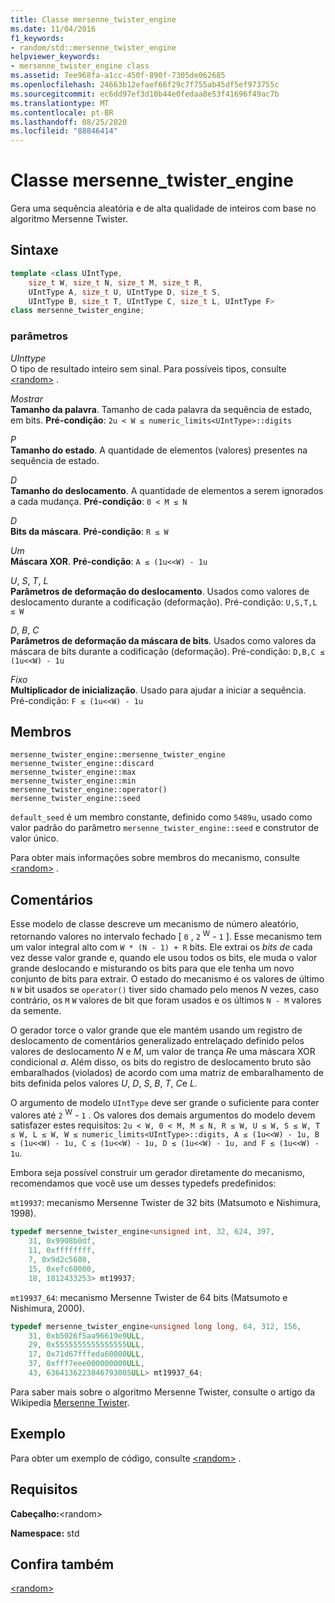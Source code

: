 ```yaml
---
title: Classe mersenne_twister_engine
ms.date: 11/04/2016
f1_keywords:
- random/std::mersenne_twister_engine
helpviewer_keywords:
- mersenne_twister_engine class
ms.assetid: 7ee968fa-a1cc-450f-890f-7305de062685
ms.openlocfilehash: 24663b12efaef66f29c7f755ab45df5ef973755c
ms.sourcegitcommit: ec6dd97ef3d10b44e0fedaa8e53f41696f49ac7b
ms.translationtype: MT
ms.contentlocale: pt-BR
ms.lasthandoff: 08/25/2020
ms.locfileid: "88846414"
---
```

# <a name="mersenne_twister_engine-class"></a>Classe mersenne_twister_engine

Gera uma sequência aleatória e de alta qualidade de inteiros com base no algoritmo Mersenne Twister.

## <a name="syntax"></a>Sintaxe

```cpp
template <class UIntType,
    size_t W, size_t N, size_t M, size_t R,
    UIntType A, size_t U, UIntType D, size_t S,
    UIntType B, size_t T, UIntType C, size_t L, UIntType F>
class mersenne_twister_engine;
```

### <a name="parameters"></a>parâmetros

*UInttype*\
O tipo de resultado inteiro sem sinal. Para possíveis tipos, consulte [\<random>](../standard-library/random.md) .

*Mostrar*\
**Tamanho da palavra**. Tamanho de cada palavra da sequência de estado, em bits. **Pré-condição**: `2u < W ≤ numeric_limits<UIntType>::digits`

*P*\
**Tamanho do estado**. A quantidade de elementos (valores) presentes na sequência de estado.

*D*\
**Tamanho do deslocamento**. A quantidade de elementos a serem ignorados a cada mudança. **Pré-condição**: `0 < M ≤ N`

*D*\
**Bits da máscara**. **Pré-condição**: `R ≤ W`

*Um*\
**Máscara XOR**. **Pré-condição**: `A ≤ (1u<<W) - 1u`

*U*, *S*, *T*, *L*\
**Parâmetros de deformação do deslocamento**. Usados como valores de deslocamento durante a codificação (deformação). Pré-condição: `U,S,T,L ≤ W`

*D*, *B*, *C*\
**Parâmetros de deformação da máscara de bits**. Usados como valores da máscara de bits durante a codificação (deformação). Pré-condição: `D,B,C ≤ (1u<<W) - 1u`

*Fixo*\
**Multiplicador de inicialização**. Usado para ajudar a iniciar a sequência. Pré-condição: `F ≤ (1u<<W) - 1u`

## <a name="members"></a>Membros

`mersenne_twister_engine::mersenne_twister_engine`\
`mersenne_twister_engine::discard`\
`mersenne_twister_engine::max`\
`mersenne_twister_engine::min`\
`mersenne_twister_engine::operator()`\
`mersenne_twister_engine::seed`

`default_seed` é um membro constante, definido como `5489u`, usado como valor padrão do parâmetro `mersenne_twister_engine::seed` e construtor de valor único.

Para obter mais informações sobre membros do mecanismo, consulte [\<random>](../standard-library/random.md) .

## <a name="remarks"></a>Comentários

Esse modelo de classe descreve um mecanismo de número aleatório, retornando valores no intervalo fechado [ `0` , `2` <sup>W</sup>  -  `1` ]. Esse mecanismo tem um valor integral alto com `W * (N - 1) + R` bits. Ele extrai os *bits de* cada vez desse valor grande e, quando ele usou todos os bits, ele muda o valor grande deslocando e misturando os bits para que ele tenha um novo conjunto de bits para extrair. O estado do mecanismo é os valores de último `N` `W` bit usados se `operator()` tiver sido chamado pelo menos *N* vezes, caso contrário, os `M` `W` valores de bit que foram usados e os últimos `N - M` valores da semente.

O gerador torce o valor grande que ele mantém usando um registro de deslocamento de comentários generalizado entrelaçado definido pelos valores de deslocamento *N* e *M*, um valor de trança *R*e uma máscara XOR condicional *a*. Além disso, os bits do registro de deslocamento bruto são embaralhados (violados) de acordo com uma matriz de embaralhamento de bits definida pelos valores *U*, *D*, *S*, *B*, *T*, *C*e *L*.

O argumento de modelo `UIntType` deve ser grande o suficiente para conter valores até `2` <sup>W</sup>  -  `1` . Os valores dos demais argumentos do modelo devem satisfazer estes requisitos: `2u < W, 0 < M, M ≤ N, R ≤ W, U ≤ W, S ≤ W, T ≤ W, L ≤ W, W ≤ numeric_limits<UIntType>::digits, A ≤ (1u<<W) - 1u, B ≤ (1u<<W) - 1u, C ≤ (1u<<W) - 1u, D ≤ (1u<<W) - 1u, and F ≤ (1u<<W) - 1u`.

Embora seja possível construir um gerador diretamente do mecanismo, recomendamos que você use um desses typedefs predefinidos:

`mt19937`: mecanismo Mersenne Twister de 32 bits (Matsumoto e Nishimura, 1998).

```cpp
typedef mersenne_twister_engine<unsigned int, 32, 624, 397,
    31, 0x9908b0df,
    11, 0xffffffff,
    7, 0x9d2c5680,
    15, 0xefc60000,
    18, 1812433253> mt19937;
```

`mt19937_64`: mecanismo Mersenne Twister de 64 bits (Matsumoto e Nishimura, 2000).

```cpp
typedef mersenne_twister_engine<unsigned long long, 64, 312, 156,
    31, 0xb5026f5aa96619e9ULL,
    29, 0x5555555555555555ULL,
    17, 0x71d67fffeda60000ULL,
    37, 0xfff7eee000000000ULL,
    43, 6364136223846793005ULL> mt19937_64;
```

Para saber mais sobre o algoritmo Mersenne Twister, consulte o artigo da Wikipedia [Mersenne Twister](https://go.microsoft.com/fwlink/p/?linkid=402356).

## <a name="example"></a>Exemplo

Para obter um exemplo de código, consulte [\<random>](../standard-library/random.md) .

## <a name="requirements"></a>Requisitos

**Cabeçalho:**\<random>

**Namespace:** std

## <a name="see-also"></a>Confira também

[\<random>](../standard-library/random.md)
